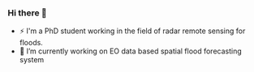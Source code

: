 ### Hi there 👋  
- ⚡ I'm a PhD student working in the field of radar remote sensing for floods. 
- 🔭 I’m currently working on EO data based spatial flood forecasting system
<!--
**samvedya/samvedya** is a ✨ _special_ ✨ repository because its `README.md` (this file) appears on your GitHub profile.

Here are some ideas to get you started:

- 🌱 I’m currently learning ...
- 👯 I’m looking to collaborate on ...
- 🤔 I’m looking for help with ...
- 💬 Ask me about ...
- 📫 How to reach me: ...
- 😄 Pronouns: ...
- ⚡ Fun fact: ...
-->
